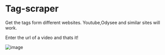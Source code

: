 # Tag-scraper
Get the tags form different websites. Youtube,Odysee and similar sites will work.

Enter the url of a video and thats it!



![image](https://user-images.githubusercontent.com/106897514/218933100-36adbd04-8b40-44d3-80b1-9dc84e2dcf80.png)

